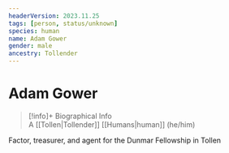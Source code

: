 ```yaml
---
headerVersion: 2023.11.25
tags: [person, status/unknown]
species: human
name: Adam Gower
gender: male
ancestry: Tollender
---
```

# Adam Gower
>[!info]+ Biographical Info  
> A [[Tollen|Tollender]] [[Humans|human]] (he/him)

Factor, treasurer, and agent for the Dunmar Fellowship in Tollen